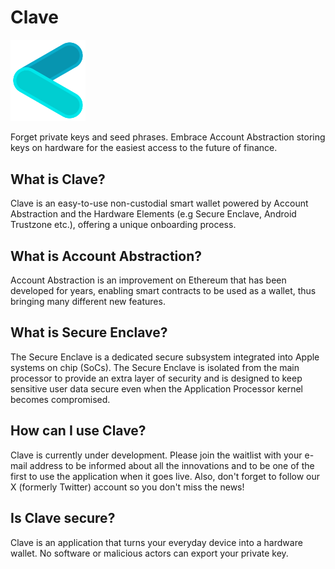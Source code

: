 # Clave

<img src="./clave-colored.png" width="120px" />

Forget private keys and seed phrases. Embrace Account Abstraction storing keys on hardware for the easiest access to the future of finance.

## What is Clave?

Clave is an easy-to-use non-custodial smart wallet powered by Account Abstraction and the Hardware Elements (e.g Secure Enclave, Android Trustzone etc.), offering a unique onboarding process.


## What is Account Abstraction?

Account Abstraction is an improvement on Ethereum that has been developed for years, enabling smart contracts to be used as a wallet, thus bringing many different new features.


## What is Secure Enclave?

The Secure Enclave is a dedicated secure subsystem integrated into Apple systems on chip (SoCs). The Secure Enclave is isolated from the main processor to provide an extra layer of security and is designed to keep sensitive user data secure even when the Application Processor kernel becomes compromised.

## How can I use Clave?

Clave is currently under development. Please join the waitlist with your e-mail address to be informed about all the innovations and to be one of the first to use the application when it goes live. Also, don't forget to follow our X (formerly Twitter) account so you don't miss the news!

## Is Clave secure?

Clave is an application that turns your everyday device into a hardware wallet. No software or malicious actors can export your private key.
